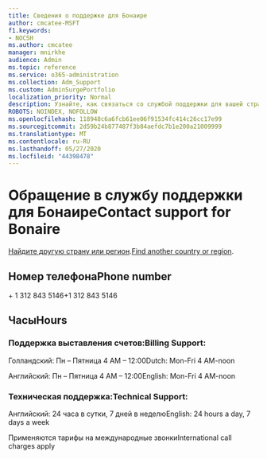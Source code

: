 ```yaml
---
title: Сведения о поддержке для Бонаире
author: cmcatee-MSFT
f1.keywords:
- NOCSH
ms.author: cmcatee
manager: mnirkhe
audience: Admin
ms.topic: reference
ms.service: o365-administration
ms.collection: Adm_Support
ms.custom: AdminSurgePortfolio
localization_priority: Normal
description: Узнайте, как связаться со службой поддержки для вашей страны или региона.
ROBOTS: NOINDEX, NOFOLLOW
ms.openlocfilehash: 118948c6a6fcb61ee06f91534fc414c26cc17e99
ms.sourcegitcommit: 2d59b24b877487f3b84aefdc7b1e200a21009999
ms.translationtype: MT
ms.contentlocale: ru-RU
ms.lasthandoff: 05/27/2020
ms.locfileid: "44398478"
---
```

# <a name="contact-support-for-bonaire"></a><span data-ttu-id="51263-103">Обращение в службу поддержки для Бонаире</span><span class="sxs-lookup"><span data-stu-id="51263-103">Contact support for Bonaire</span></span>

<span data-ttu-id="51263-104">[Найдите другую страну или регион](../contact-support-for-business-products.md).</span><span class="sxs-lookup"><span data-stu-id="51263-104">[Find another country or region](../contact-support-for-business-products.md).</span></span>

## <a name="phone-number"></a><span data-ttu-id="51263-105">Номер телефона</span><span class="sxs-lookup"><span data-stu-id="51263-105">Phone number</span></span>
<span data-ttu-id="51263-106">+ 1 312 843 5146</span><span class="sxs-lookup"><span data-stu-id="51263-106">+1 312 843 5146</span></span>

## <a name="hours"></a><span data-ttu-id="51263-107">Часы</span><span class="sxs-lookup"><span data-stu-id="51263-107">Hours</span></span>
### <a name="billing-support"></a><span data-ttu-id="51263-108">Поддержка выставления счетов:</span><span class="sxs-lookup"><span data-stu-id="51263-108">Billing Support:</span></span>

<span data-ttu-id="51263-109">Голландский: Пн – Пятница 4 AM – 12:00</span><span class="sxs-lookup"><span data-stu-id="51263-109">Dutch: Mon-Fri 4 AM-noon</span></span>

<span data-ttu-id="51263-110">Английский: Пн – Пятница 4 AM – 12:00</span><span class="sxs-lookup"><span data-stu-id="51263-110">English: Mon-Fri 4 AM-noon</span></span>

### <a name="technical-support"></a><span data-ttu-id="51263-111">Техническая поддержка:</span><span class="sxs-lookup"><span data-stu-id="51263-111">Technical Support:</span></span>

<span data-ttu-id="51263-112">Английский: 24 часа в сутки, 7 дней в неделю</span><span class="sxs-lookup"><span data-stu-id="51263-112">English: 24 hours a day, 7 days a week</span></span>

<span data-ttu-id="51263-113">Применяются тарифы на международные звонки</span><span class="sxs-lookup"><span data-stu-id="51263-113">International call charges apply</span></span>
